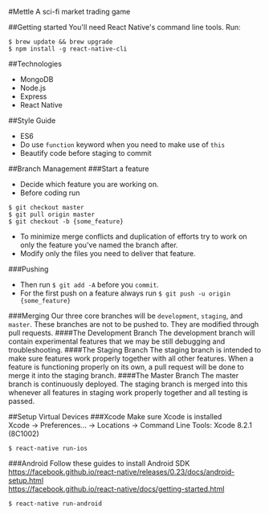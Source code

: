 #Mettle
A sci-fi market trading game

##Getting started
You'll need React Native's command line tools. Run:
```
$ brew update && brew upgrade
$ npm install -g react-native-cli
```

##Technologies
- MongoDB
- Node.js
- Express
- React Native

##Style Guide
- ES6
- Do use `function` keyword when you need to make use of `this`
- Beautify code before staging to commit

##Branch Management
###Start a feature
- Decide which feature you are working on.
- Before coding run
```
$ git checkout master
$ git pull origin master
$ git checkout -b {some_feature}
```
- To minimize merge conflicts and duplication of efforts try to work on only the
feature you've named the branch after.
- Modify only the files you need to deliver that feature.

###Pushing
- Then run `$ git add -A` before you `commit`.
- For the first push on a feature always run `$ git push -u origin {some_feature}`

###Merging
Our three core branches will be `development`, `staging`, and `master`. These
branches are not to be pushed to. They are modified through pull requests.
####The Development Branch
The development branch will contain experimental features that we may be still debugging
and troubleshooting.
####The Staging Branch
The staging branch is intended to make sure features work properly together with
all other features. When a feature is functioning properly on its own, a pull
request will be done to merge it into the staging branch.
####The Master Branch
The master branch is continuously deployed. The staging branch is merged into
this whenever all features in staging work properly together and all testing is
passed.

##Setup Virtual Devices
###Xcode
Make sure Xcode is installed <br />
Xcode -> Preferences... -> Locations -> Command Line Tools: Xcode 8.2.1 (8C1002)
```
$ react-native run-ios
```
###Android
Follow these guides to install Android SDK<br />
https://facebook.github.io/react-native/releases/0.23/docs/android-setup.html <br />
https://facebook.github.io/react-native/docs/getting-started.html 
```
$ react-native run-android
```
